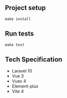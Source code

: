 ## Project setup
`make install`

## Run tests
`make test`

## Tech Specification
- Laravel 10
- Vue 3
- Vuex 4
- Element-plus
- Vite 4
